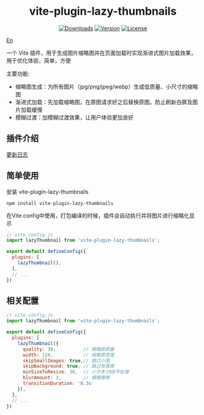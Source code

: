 <h1 align="center">vite-plugin-lazy-thumbnails</h1>

<p align="center">
  <a href="https://npmcharts.com/compare/vite-plugin-lazy-thumbnails?minimal=true"><img src="https://img.shields.io/npm/dm/vite-plugin-lazy-thumbnails.svg?sanitize=true" alt="Downloads"></a>
  <a href="https://www.npmjs.com/package/vite-plugin-lazy-thumbnails"><img src="https://img.shields.io/npm/v/vite-plugin-lazy-thumbnails.svg?sanitize=true" alt="Version"></a>
  <a href="https://www.npmjs.com/package/vite-plugin-lazy-thumbnails"><img src="https://img.shields.io/npm/l/vite-plugin-lazy-thumbnails.svg?sanitize=true" alt="License"></a>
</p>

[En](./README_en.md) 

一个 Vite 插件，用于生成图片缩略图并在页面加载时实现渐进式图片加载效果，用于优化体验，简单，方便

主要功能:

 - 缩略图生成：为所有图片（jpg/png/jpeg/webp）生成低质量、小尺寸的缩略图
 - 渐进式加载：先加载缩略图，在原图请求好之后替换原图。防止刷新白屏及图片加载缓慢
 - 模糊过渡：加模糊过渡效果，让用户体验更加良好

## 插件介绍

[更新日志](./log/README.md)

## 简单使用

安装 vite-plugin-lazy-thumbnails

```
npm install vite-plugin-lazy-thumbnails
```

在Vite.config中使用，打包编译的时候，插件会自动执行并将图片进行缩略化显示
```js
// vite.config.js
import lazyThumbnail from 'vite-plugin-lazy-thumbnails';

export default defineConfig({
  plugins: [
    lazyThumbnail(),
  ],
  // ...
})
```

## 相关配置

```js
// vite.config.js
import lazyThumbnail from 'vite-plugin-lazy-thumbnails';

export default defineConfig({
  plugins: [
    lazyThumbnail({
      quality: 30,          // 缩略图质量
      width: 128,           // 缩略图宽度
      skipSmallImages: true,// 跳过小图
      skipBackground: true, // 跳过背景图
      minSizeToResize: 30,  // 小于多少KB不处理
      blurAmount: 3,        // 模糊像素
      transitionDuration: '0.3s'
    }),
  ],
  // ...
})
```